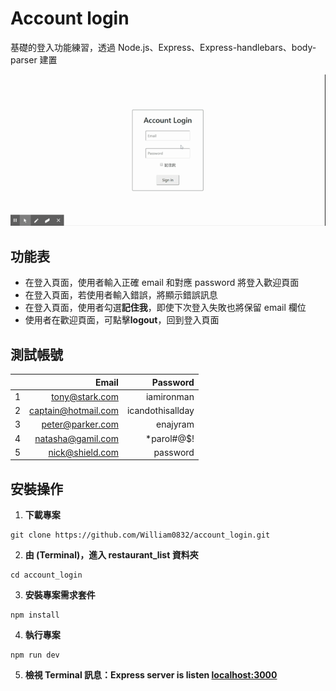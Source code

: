 # Account login

基礎的登入功能練習，透過 Node.js、Express、Express-handlebars、body-parser 建置

![示意圖](https://github.com/William0832/account_login/blob/master/img/Account_Login.gif)

## 功能表

- 在登入頁面，使用者輸入正確 email 和對應 password 將登入歡迎頁面
- 在登入頁面，若使用者輸入錯誤，將顯示錯誤訊息
- 在登入頁面，使用者勾選**記住我**，即使下次登入失敗也將保留 email 欄位
- 使用者在歡迎頁面，可點擊**logout**，回到登入頁面

## 測試帳號

|     |               Email |         Password |
| --: | ------------------: | ---------------: |
|   1 |      tony@stark.com |       iamironman |
|   2 | captain@hotmail.com | icandothisallday |
|   3 |    peter@parker.com |         enajyram |
|   4 |   natasha@gamil.com |     \*parol#@\$! |
|   5 |     nick@shield.com |         password |

## 安裝操作

1. **下載專案**

```
git clone https://github.com/William0832/account_login.git
```

2. **由 (Terminal)，進入 restaurant_list 資料夾**

```
cd account_login
```

3. **安裝專案需求套件**

```
npm install
```

4. **執行專案**

```
npm run dev
```

5. **檢視 Terminal 訊息：Express server is listen [localhost:3000](http://localhost:3000)**
